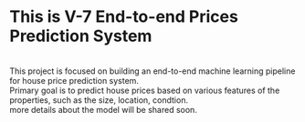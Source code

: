 <h1>This is V-7 End-to-end Prices Prediction System</h1>
<br>
This project is focused on building an end-to-end machine learning pipeline for house price prediction system.
<br>
Primary goal is to predict house prices based on various features of the properties, such as the size, location, condtion.
<br>
more details about the model will be shared soon.

